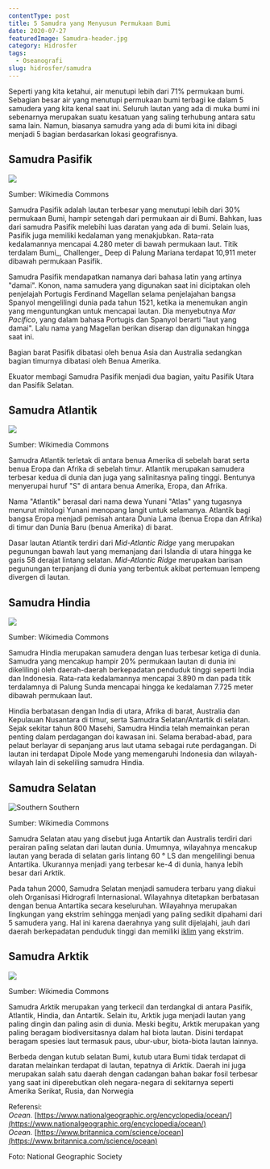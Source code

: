 ```yaml
---
contentType: post
title: 5 Samudra yang Menyusun Permukaan Bumi
date: 2020-07-27
featuredImage: Samudra-header.jpg
category: Hidrosfer
tags:
  - Oseanografi
slug: hidrosfer/samudra
---
```


Seperti yang kita ketahui, air menutupi lebih dari 71% permukaan bumi. Sebagian besar air yang menutupi permukaan bumi terbagi ke dalam 5 samudera yang kita kenal saat ini. Seluruh lautan yang ada di muka bumi ini sebenarnya merupakan suatu kesatuan yang saling terhubung antara satu sama lain. Namun, biasanya samudra yang ada di bumi kita ini dibagi menjadi 5 bagian berdasarkan lokasi geografisnya.

## Samudra Pasifik

![](images/uploads/image-25.png)

Sumber: Wikimedia Commons

Samudra Pasifik adalah lautan terbesar yang menutupi lebih dari 30% permukaan Bumi, hampir setengah dari permukaan air di Bumi. Bahkan, luas dari samudra Pasifik melebihi luas daratan yang ada di bumi. Selain luas, Pasifik juga memiliki kedalaman yang menakjubkan. Rata-rata kedalamannya mencapai 4.280 meter di bawah permukaan laut. Titik terdalam Bumi_, Challenger_ Deep di Palung Mariana terdapat 10,911 meter dibawah permukaan Pasifik.

Samudra Pasifik mendapatkan namanya dari bahasa latin yang artinya "damai". Konon, nama samudera yang digunakan saat ini diciptakan oleh penjelajah Portugis Ferdinand Magellan selama penjelajahan bangsa Spanyol mengelilingi dunia pada tahun 1521, ketika ia menemukan angin yang menguntungkan untuk mencapai lautan. Dia menyebutnya _Mar Pacífico_, yang dalam bahasa Portugis dan Spanyol berarti "laut yang damai". Lalu nama yang Magellan berikan diserap dan digunakan hingga saat ini.

Bagian barat Pasifik dibatasi oleh benua Asia dan Australia sedangkan bagian timurnya dibatasi oleh Benua Amerika.

Ekuator membagi Samudra Pasifik menjadi dua bagian, yaitu Pasifik Utara dan Pasifik Selatan.

## Samudra Atlantik

![](images/uploads/image-26.png)

Sumber: Wikimedia Commons

Samudra Atlantik terletak di antara benua Amerika di sebelah barat serta benua Eropa dan Afrika di sebelah timur. Atlantik merupakan samudera terbesar kedua di dunia dan juga yang salinitasnya paling tinggi. Bentunya menyerupai huruf "S" di antara benua Amerika, Eropa, dan Afrika.

Nama "Atlantik" berasal dari nama dewa Yunani "Atlas" yang tugasnya menurut mitologi Yunani menopang langit untuk selamanya. Atlantik bagi bangsa Eropa menjadi pemisah antara Dunia Lama (benua Eropa dan Afrika) di timur dan Dunia Baru (benua Amerika) di barat.

Dasar lautan Atlantik terdiri dari _Mid-Atlantic Ridge_ yang merupakan pegunungan bawah laut yang memanjang dari Islandia di utara hingga ke garis 58 derajat lintang selatan. _Mid-Atlantic Ridge_ merupakan barisan pegunungan terpanjang di dunia yang terbentuk akibat pertemuan lempeng divergen di lautan.

## Samudra Hindia

![](images/uploads/image-28.png)

Sumber: Wikimedia Commons

Samudra Hindia merupakan samudera dengan luas terbesar ketiga di dunia. Samudra yang mencakup hampir 20% permukaan lautan di dunia ini dikelilingi oleh daerah-daerah berkepadatan penduduk tinggi seperti India dan Indonesia. Rata-rata kedalamannya mencapai 3.890 m dan pada titik terdalamnya di Palung Sunda mencapai hingga ke kedalaman 7.725 meter dibawah permukaan laut.

Hindia berbatasan dengan India di utara, Afrika di barat, Australia dan Kepulauan Nusantara di timur, serta Samudra Selatan/Antartik di selatan. Sejak sekitar tahun 800 Masehi, Samudra Hindia telah memainkan peran penting dalam perdagangan doi kawasan ini. Selama berabad-abad, para pelaut berlayar di sepanjang arus laut utama sebagai rute perdagangan. Di lautan ini terdapat Dipole Mode yang memengaruhi Indonesia dan wilayah-wilayah lain di sekeliling samudra Hindia.

## Samudra Selatan

![Southern 
Southern ](images/uploads/image-29.png)

Sumber: Wikimedia Commons

Samudra Selatan atau yang disebut juga Antartik dan Australis terdiri dari perairan paling selatan dari lautan dunia. Umumnya, wilayahnya mencakup lautan yang berada di selatan garis lintang 60 ° LS dan mengelilingi benua Antartika. Ukurannya menjadi yang terbesar ke-4 di dunia, hanya lebih besar dari Arktik.

Pada tahun 2000, Samudra Selatan menjadi samudera terbaru yang diakui oleh Organisasi Hidrografi Internasional. Wilayahnya ditetapkan berbatasan dengan benua Antartika secara keseluruhan. Wilayahnya merupakan lingkungan yang ekstrim sehingga menjadi yang paling sedikit dipahami dari 5 samudera yang. Hal ini karena daerahnya yang sulit dijelajahi, jauh dari daerah berkepadatan penduduk tinggi dan memiliki [iklim](https://supergeografi.com/geografi/cuaca-dan-iklim/) yang ekstrim.

## Samudra Arktik

![](images/uploads/image-27.png)

Sumber: Wikimedia Commons

Samudra Arktik merupakan yang terkecil dan terdangkal di antara Pasifik, Atlantik, Hindia, dan Antartik. Selain itu, Arktik juga menjadi lautan yang paling dingin dan paling asin di dunia. Meski begitu, Arktik merupakan yang paling beragam biodiversitasnya dalam hal biota lautan. Disini terdapat beragam spesies laut termasuk paus, ubur-ubur, biota-biota lautan lainnya.

Berbeda dengan kutub selatan Bumi, kutub utara Bumi tidak terdapat di daratan melainkan terdapat di lautan, tepatnya di Arktik. Daerah ini juga merupakan salah satu daerah dengan cadangan bahan bakar fosil terbesar yang saat ini diperebutkan oleh negara-negara di sekitarnya seperti Amerika Serikat, Rusia, dan Norwegia

Referensi:  
_Ocean._ [https://www.nationalgeographic.org/encyclopedia/ocean/](https://www.nationalgeographic.org/encyclopedia/ocean/)  
_Ocean._ [https://www.britannica.com/science/ocean](https://www.britannica.com/science/ocean)

Foto: National Geographic Society
